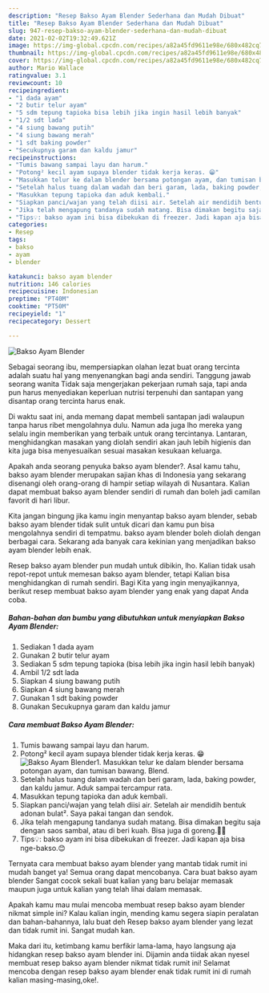 ```yaml
---
description: "Resep Bakso Ayam Blender Sederhana dan Mudah Dibuat"
title: "Resep Bakso Ayam Blender Sederhana dan Mudah Dibuat"
slug: 947-resep-bakso-ayam-blender-sederhana-dan-mudah-dibuat
date: 2021-02-02T19:32:49.621Z
image: https://img-global.cpcdn.com/recipes/a82a45fd9611e98e/680x482cq70/bakso-ayam-blender-foto-resep-utama.jpg
thumbnail: https://img-global.cpcdn.com/recipes/a82a45fd9611e98e/680x482cq70/bakso-ayam-blender-foto-resep-utama.jpg
cover: https://img-global.cpcdn.com/recipes/a82a45fd9611e98e/680x482cq70/bakso-ayam-blender-foto-resep-utama.jpg
author: Mario Wallace
ratingvalue: 3.1
reviewcount: 10
recipeingredient:
- "1 dada ayam"
- "2 butir telur ayam"
- "5 sdm tepung tapioka bisa lebih jika ingin hasil lebih banyak"
- "1/2 sdt lada"
- "4 siung bawang putih"
- "4 siung bawang merah"
- "1 sdt baking powder"
- "Secukupnya garam dan kaldu jamur"
recipeinstructions:
- "Tumis bawang sampai layu dan harum."
- "Potong² kecil ayam supaya blender tidak kerja keras. 😁"
- "Masukkan telur ke dalam blender bersama potongan ayam, dan tumisan bawang. Blend."
- "Setelah halus tuang dalam wadah dan beri garam, lada, baking powder, dan kaldu jamur. Aduk sampai tercampur rata."
- "Masukkan tepung tapioka dan aduk kembali."
- "Siapkan panci/wajan yang telah diisi air. Setelah air mendidih bentuk adonan bulat². Saya pakai tangan dan sendok."
- "Jika telah mengapung tandanya sudah matang. Bisa dimakan begitu saja dengan saos sambal, atau di beri kuah. Bisa juga di goreng.👍🏼"
- "Tips💡: bakso ayam ini bisa dibekukan di freezer. Jadi kapan aja bisa nge-bakso.😊"
categories:
- Resep
tags:
- bakso
- ayam
- blender

katakunci: bakso ayam blender 
nutrition: 146 calories
recipecuisine: Indonesian
preptime: "PT40M"
cooktime: "PT50M"
recipeyield: "1"
recipecategory: Dessert

---
```



![Bakso Ayam Blender](https://img-global.cpcdn.com/recipes/a82a45fd9611e98e/680x482cq70/bakso-ayam-blender-foto-resep-utama.jpg)

Sebagai seorang ibu, mempersiapkan olahan lezat buat orang tercinta adalah suatu hal yang menyenangkan bagi anda sendiri. Tanggung jawab seorang  wanita Tidak saja mengerjakan pekerjaan rumah saja, tapi anda pun harus menyediakan keperluan nutrisi terpenuhi dan santapan yang disantap orang tercinta harus enak.

Di waktu  saat ini, anda memang dapat membeli santapan jadi walaupun tanpa harus ribet mengolahnya dulu. Namun ada juga lho mereka yang selalu ingin memberikan yang terbaik untuk orang tercintanya. Lantaran, menghidangkan masakan yang diolah sendiri akan jauh lebih higienis dan kita juga bisa menyesuaikan sesuai masakan kesukaan keluarga. 



Apakah anda seorang penyuka bakso ayam blender?. Asal kamu tahu, bakso ayam blender merupakan sajian khas di Indonesia yang sekarang disenangi oleh orang-orang di hampir setiap wilayah di Nusantara. Kalian dapat membuat bakso ayam blender sendiri di rumah dan boleh jadi camilan favorit di hari libur.

Kita jangan bingung jika kamu ingin menyantap bakso ayam blender, sebab bakso ayam blender tidak sulit untuk dicari dan kamu pun bisa mengolahnya sendiri di tempatmu. bakso ayam blender boleh diolah dengan berbagai cara. Sekarang ada banyak cara kekinian yang menjadikan bakso ayam blender lebih enak.

Resep bakso ayam blender pun mudah untuk dibikin, lho. Kalian tidak usah repot-repot untuk memesan bakso ayam blender, tetapi Kalian bisa menghidangkan di rumah sendiri. Bagi Kita yang ingin menyajikannya, berikut resep membuat bakso ayam blender yang enak yang dapat Anda coba.

<!--inarticleads1-->

##### Bahan-bahan dan bumbu yang dibutuhkan untuk menyiapkan Bakso Ayam Blender:

1. Sediakan 1 dada ayam
1. Gunakan 2 butir telur ayam
1. Sediakan 5 sdm tepung tapioka (bisa lebih jika ingin hasil lebih banyak)
1. Ambil 1/2 sdt lada
1. Siapkan 4 siung bawang putih
1. Siapkan 4 siung bawang merah
1. Gunakan 1 sdt baking powder
1. Gunakan Secukupnya garam dan kaldu jamur




<!--inarticleads2-->

##### Cara membuat Bakso Ayam Blender:

1. Tumis bawang sampai layu dan harum.
1. Potong² kecil ayam supaya blender tidak kerja keras. 😁
<img src="https://img-global.cpcdn.com/steps/800addebc6237100/160x128cq70/bakso-ayam-blender-langkah-memasak-2-foto.jpg" alt="Bakso Ayam Blender">1. Masukkan telur ke dalam blender bersama potongan ayam, dan tumisan bawang. Blend.
1. Setelah halus tuang dalam wadah dan beri garam, lada, baking powder, dan kaldu jamur. Aduk sampai tercampur rata.
1. Masukkan tepung tapioka dan aduk kembali.
1. Siapkan panci/wajan yang telah diisi air. Setelah air mendidih bentuk adonan bulat². Saya pakai tangan dan sendok.
1. Jika telah mengapung tandanya sudah matang. Bisa dimakan begitu saja dengan saos sambal, atau di beri kuah. Bisa juga di goreng.👍🏼
1. Tips💡: bakso ayam ini bisa dibekukan di freezer. Jadi kapan aja bisa nge-bakso.😊




Ternyata cara membuat bakso ayam blender yang mantab tidak rumit ini mudah banget ya! Semua orang dapat mencobanya. Cara buat bakso ayam blender Sangat cocok sekali buat kalian yang baru belajar memasak maupun juga untuk kalian yang telah lihai dalam memasak.

Apakah kamu mau mulai mencoba membuat resep bakso ayam blender nikmat simple ini? Kalau kalian ingin, mending kamu segera siapin peralatan dan bahan-bahannya, lalu buat deh Resep bakso ayam blender yang lezat dan tidak rumit ini. Sangat mudah kan. 

Maka dari itu, ketimbang kamu berfikir lama-lama, hayo langsung aja hidangkan resep bakso ayam blender ini. Dijamin anda tiidak akan nyesel membuat resep bakso ayam blender nikmat tidak rumit ini! Selamat mencoba dengan resep bakso ayam blender enak tidak rumit ini di rumah kalian masing-masing,oke!.

